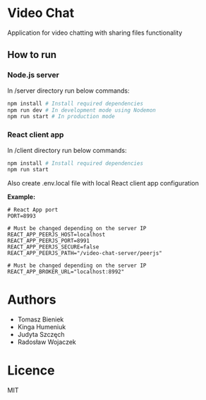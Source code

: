 # Video Chat
Application for video chatting with sharing files functionality

## How to run

### Node.js server

In /server directory run below commands:

```sh
npm install # Install required dependencies
npm run dev # In development mode using Nodemon
npm run start # In production mode
```

### React client app
In /client directory run below commands:

```sh
npm install # Install required dependencies
npm run start
```

Also create .env.local file with local React client app configuration

**Example:**

```
# React App port
PORT=8993

# Must be changed depending on the server IP
REACT_APP_PEERJS_HOST=localhost
REACT_APP_PEERJS_PORT=8991
REACT_APP_PEERJS_SECURE=false
REACT_APP_PEERJS_PATH="/video-chat-server/peerjs"

# Must be changed depending on the server IP
REACT_APP_BROKER_URL="localhost:8992"

```

# Authors

- Tomasz Bieniek 
- Kinga Humeniuk
- Judyta Szczęch
- Radosław Wojaczek

# Licence
MIT 
